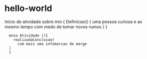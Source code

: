 # hello-world
Inicio de atividade
  sobre min {
    Definicao() {
      uma pessoa curiosa e ao mesmo tempo com medo de tomar novos rumos
     }
   }
      
      mova Atividade (){
        realizadaConclusao(
          com mais uma infomarcao de merge
      )
      }
